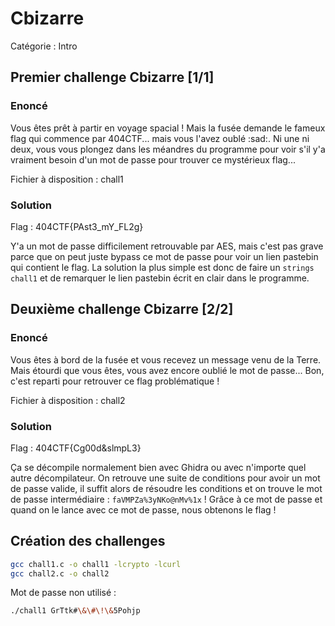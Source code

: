 # Cbizarre

Catégorie : Intro

## Premier challenge Cbizarre [1/1]

### Enoncé

Vous êtes prêt à partir en voyage spacial ! Mais la fusée demande le fameux flag qui commence par 404CTF... mais vous l'avez oublé :sad:. Ni une ni deux, vous vous plongez dans les méandres du programme pour voir s'il y'a vraiment besoin d'un mot de passe pour trouver ce mystérieux flag...

Fichier à disposition : chall1

### Solution

Flag : 404CTF{PAst3_mY_FL2g}

Y'a un mot de passe difficilement retrouvable par AES, mais c'est pas grave parce que on peut juste bypass ce mot de passe pour voir un lien pastebin qui contient le flag. La solution la plus simple est donc de faire un `strings chall1` et de remarquer le lien pastebin écrit en clair dans le programme.


## Deuxième challenge Cbizarre [2/2]

### Enoncé

Vous êtes à bord de la fusée et vous recevez un message venu de la Terre. Mais étourdi que vous êtes, vous avez encore oublié le mot de passe... Bon, c'est reparti pour retrouver ce flag problématique !

Fichier à disposition : chall2

### Solution

Flag : 404CTF{Cg00d&slmpL3}

Ça se décompile normalement bien avec Ghidra ou avec n'importe quel autre décompilateur. On retrouve une suite de conditions pour avoir un mot de passe valide, il suffit alors de résoudre les conditions et on trouve le mot de passe intermédiaire : `faVMPZa%3yNKo@nMv%1x` ! Grâce à ce mot de passe et quand on le lance avec ce mot de passe, nous obtenons le flag !


## Création des challenges

```sh
gcc chall1.c -o chall1 -lcrypto -lcurl
gcc chall2.c -o chall2
```

Mot de passe non utilisé :

```sh
./chall1 GrTtk#\&\#\!\&5Pohjp
```

